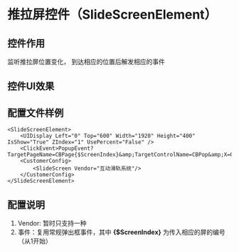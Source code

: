 # 推拉屏控件（SlideScreenElement）

## 控件作用

监听推拉屏位置变化， 到达相应的位置后解发相应的事件

## 控件UI效果


## 配置文件样例
```
<SlideScreenElement>
    <UIDisplay Left="0" Top="600" Width="1920" Height="400" IsShow="True" ZIndex="1" UsePercent="False" />
    <ClickEvent>PopupEvent?TargetPageName=CBPage{$ScreenIndex}&amp;TargetControlName=CBPop&amp;X=0&amp;Y=0&amp;Height=1920&amp;Width=1080&amp;EventID=CBShow&amp;&amp;UriKind=Application&amp;EventPath=Shell\Pages\CBPage\PopItems</ClickEvent>
    <CustomerConfig>
        <SlideScreen Vendor="互动滑轨系统"/>
    </CustomerConfig>
</SlideScreenElement>
```


## 配置说明
1. Vendor: 暂时只支持一种
2. 事件：复用常规弹出框事件，其中 **{$ScreenIndex}** 为传入相应的屏的编号（从1开始）





